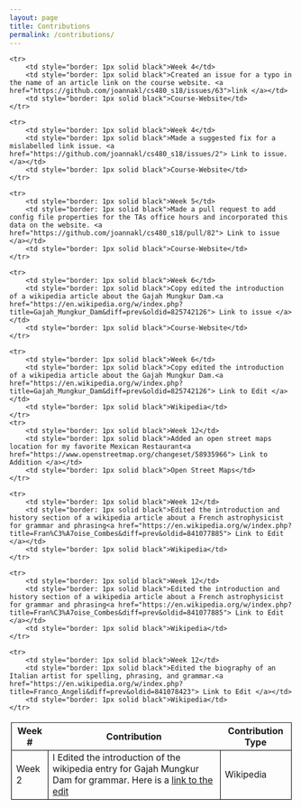 ```yaml
---
layout: page
title: Contributions
permalink: /contributions/
---
```


<table style="width: 100%; padding: 3px;">
    <tr style="border: 1px solid black">
        <th>Week #</th>
        <th>Contribution</th>
        <th>Contribution Type</th>
    </tr>
    <tr>
        <td style="border: 1px solid black">Week 2</td>
        <td style="border: 1px solid black">I Edited the introduction of the wikipedia entry for Gajah Mungkur Dam for grammar. Here is a <a href="https://en.wikipedia.org/w/index.php?title=Gajah_Mungkur_Dam&oldid=825742126">link to the edit</a></td>
        <td style="border: 1px solid black">Wikipedia</td>
    </tr>
    
    <tr>
        <td style="border: 1px solid black">Week 4</td>
        <td style="border: 1px solid black">Created an issue for a typo in the name of an article link on the course website. <a href="https://github.com/joannakl/cs480_s18/issues/63">link </a></td>
        <td style="border: 1px solid black">Course-Website</td>
    </tr>
    
    <tr>
        <td style="border: 1px solid black">Week 4</td>
        <td style="border: 1px solid black">Made a suggested fix for a mislabelled link issue. <a href="https://github.com/joannakl/cs480_s18/issues/2"> Link to issue. </a></td>
        <td style="border: 1px solid black">Course-Website</td>
    </tr>
    
    <tr>
        <td style="border: 1px solid black">Week 5</td>
        <td style="border: 1px solid black">Made a pull request to add config file properties for the TAs office hours and incorporated this data on the website. <a href="https://github.com/joannakl/cs480_s18/pull/82"> Link to issue </a></td>
        <td style="border: 1px solid black">Course-Website</td>
    </tr>
    
    <tr>
        <td style="border: 1px solid black">Week 6</td>
        <td style="border: 1px solid black">Copy edited the introduction of a wikipedia article about the Gajah Mungkur Dam.<a href="https://en.wikipedia.org/w/index.php?title=Gajah_Mungkur_Dam&diff=prev&oldid=825742126"> Link to issue </a></td>
        <td style="border: 1px solid black">Course-Website</td>
    </tr>
    
    <tr>
        <td style="border: 1px solid black">Week 6</td>
        <td style="border: 1px solid black">Copy edited the introduction of a wikipedia article about the Gajah Mungkur Dam.<a href="https://en.wikipedia.org/w/index.php?title=Gajah_Mungkur_Dam&diff=prev&oldid=825742126"> Link to Edit </a></td>
        <td style="border: 1px solid black">Wikipedia</td>
    </tr>
    <tr>
        <td style="border: 1px solid black">Week 12</td>
        <td style="border: 1px solid black">Added an open street maps location for my favorite Mexican Restaurant<a href="https://www.openstreetmap.org/changeset/58935966"> Link to Addition </a></td>
        <td style="border: 1px solid black">Open Street Maps</td>
    </tr>
    
    <tr>
        <td style="border: 1px solid black">Week 12</td>
        <td style="border: 1px solid black">Edited the introduction and history section of a wikipedia article about a French astrophysicist for grammar and phrasing<a href="https://en.wikipedia.org/w/index.php?title=Fran%C3%A7oise_Combes&diff=prev&oldid=841077885"> Link to Edit </a></td>
        <td style="border: 1px solid black">Wikipedia</td>
    </tr>
    
    <tr>
        <td style="border: 1px solid black">Week 12</td>
        <td style="border: 1px solid black">Edited the introduction and history section of a wikipedia article about a French astrophysicist for grammar and phrasing<a href="https://en.wikipedia.org/w/index.php?title=Fran%C3%A7oise_Combes&diff=prev&oldid=841077885"> Link to Edit </a></td>
        <td style="border: 1px solid black">Wikipedia</td>
    </tr>
    
    <tr>
        <td style="border: 1px solid black">Week 12</td>
        <td style="border: 1px solid black">Edited the biography of an Italian artist for spelling, phrasing, and grammar.<a href="https://en.wikipedia.org/w/index.php?title=Franco_Angeli&diff=prev&oldid=841078423"> Link to Edit </a></td>
        <td style="border: 1px solid black">Wikipedia</td>
    </tr>
   
</table>
